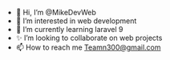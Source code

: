 - 👋 Hi, I’m @MikeDevWeb
- 👀 I’m interested in web development
- 🌱 I’m currently learning laravel 9
- ✨ I’m looking to collaborate on web projects
- 📫 How to reach me Teamn300@gmail.com

<!---
MikeDevWeb/MikeDevWeb is a ✨ special ✨ repository because its `README.md` (this file) appears on your GitHub profile.
You can click the Preview link to take a look at your changes.
--->
